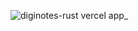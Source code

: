 ![diginotes-rust vercel app_](https://github.com/anonymous9076/diginotes/assets/68018920/0c87a745-325a-4f4e-8d22-91c0b9d98f67)
